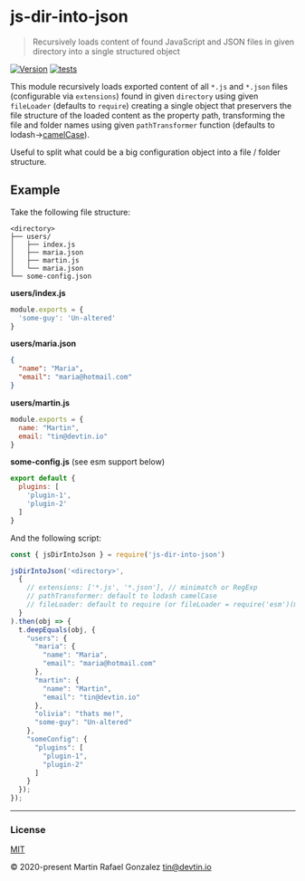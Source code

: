 # js-dir-into-json
> Recursively loads content of found JavaScript and JSON files in given directory into a single structured object

<a href="https://www.npmjs.com/package/js-dir-into-json" target="_blank"><img src="https://img.shields.io/npm/v/js-dir-into-json.svg" alt="Version"></a>
[![tests](https://github.com/devtin/js-dir-into-json/workflows/test/badge.svg)](https://github.com/devtin/js-dir-into-json/actions)

This module recursively loads exported content of all `*.js` and `*.json` files (configurable via `extensions`) found in
given `directory` using given `fileLoader` (defaults to `require`) creating a single object that preservers the file
structure of the loaded content as the property path, transforming the file and folder names using given
`pathTransformer` function (defaults to
lodash→<a href="https://lodash.com/docs/4.17.15#camelCase" target="_blank">camelCase</a>).

Useful to split what could be a big configuration object into a file / folder structure.

## Example

Take the following file structure:

```
<directory>
├── users/
│   ├── index.js
│   ├── maria.json
│   ├── martin.js
│   └── maria.json
└── some-config.json
```

**users/index.js**
```js
module.exports = {
  'some-guy': 'Un-altered'
}
```

**users/maria.json**
```json
{
  "name": "Maria",
  "email": "maria@hotmail.com"
}
```

**users/martin.js**
```js
module.exports = {
  name: "Martin",
  email: "tin@devtin.io"
}
```

**some-config.js** (see esm support below)
```js
export default {
  plugins: [
    'plugin-1',
    'plugin-2'
  ]
}
```

And the following script:

```js
const { jsDirIntoJson } = require('js-dir-into-json')

jsDirIntoJson('<directory>',
  {
    // extensions: ['*.js', '*.json'], // minimatch or RegExp
    // pathTransformer: default to lodash camelCase
    // fileLoader: default to require (or fileLoader = require('esm')(module) for esm support)
  }
).then(obj => {
  t.deepEquals(obj, {
    "users": {
      "maria": {
        "name": "Maria",
        "email": "maria@hotmail.com"
      },
      "martin": {
        "name": "Martin",
        "email": "tin@devtin.io"
      },
      "olivia": "thats me!",
      "some-guy": "Un-altered"
    },
    "someConfig": {
      "plugins": [
        "plugin-1",
        "plugin-2"
      ]
    }
  });
});
```

* * *

### License

[MIT](https://opensource.org/licenses/MIT)

&copy; 2020-present Martin Rafael Gonzalez
<tin@devtin.io>
